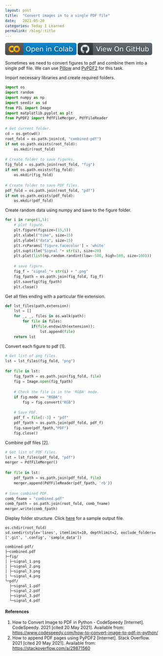 ```yaml
---
layout: post
title:  "Convert images in to a single PDF file"
date:   2021-05-20
categories: Today I Learned
permalink: /blog/:title
---
```


[![Open In Colab](/assets/badges/colab.svg)](https://colab.research.google.com/github/srkc95/sreekanthc.com/blob/master/assets/attachments/2021-05-20-convert-images-into-a-single-pdf-file/convert-images-into-a-single-pdf-file.ipynb)
[![Open In Github](/assets/badges/github.svg)](https://github.com/srkc95/sreekanthc.com/blob/master/assets/attachments/2021-05-20-convert-images-into-a-single-pdf-file/convert-images-into-a-single-pdf-file.ipynb)

Sometimes we need to convert figures to pdf and combine them into a single pdf file. We can use [Pillow](https://pypi.org/project/Pillow/) and [PyPDF2](https://pypi.org/project/PyPDF2/) for this task.

Import necessary libraries and create required folders.

``` python
import os
import random
import numpy as np
import seedir as sd
from PIL import Image
import matplotlib.pyplot as plt
from PyPDF2 import PdfFileMerger, PdfFileReader

# Get current folder.
cd = os.getcwd() 
root_fold = os.path.join(cd, "combined-pdf")
if not os.path.exists(root_fold):
    os.mkdir(root_fold)

# Create folder to save figures.
fig_fold = os.path.join(root_fold, "fig")
if not os.path.exists(fig_fold):
    os.mkdir(fig_fold)
    
# Create folder to save PDF files.
pdf_fold = os.path.join(root_fold, "pdf")
if not os.path.exists(pdf_fold):
    os.mkdir(pdf_fold)
```

Create random data using numpy and save to the figure folder.

``` python
for i in range(1,5):
    # plot figure.
    plt.figure(figsize=(15,5))
    plt.xlabel("time", size=15)
    plt.ylabel("data", size=15)
    plt.rcParams['figure.facecolor'] = 'white'
    plt.suptitle("Signal "+ str(i), size=20)
    plt.plot(list(np.random.randint(low=-500, high=500, size=100)))
    
    # save figure.
    fig_f = "signal_"+ str(i) + ".png"
    fig_fpath = os.path.join(fig_fold, fig_f)
    plt.savefig(fig_fpath)
    plt.close() 
```

Get all files ending with a particular file extension.  
``` python
def lst_files(path,extension):
    lst = []
    for _, _, files in os.walk(path):
        for file in files:
            if(file.endswith(extension)):
                lst.append(file)
    return lst
```

Convert each figure to pdf [1].
``` python
# Get list of png files.
lst = lst_files(fig_fold, "png")

for file in lst:
    fig_fpath = os.path.join(fig_fold, file)
    fig = Image.open(fig_fpath)
    
    # Check the file is in the 'RGBA' mode.
    if fig.mode == "RGBA":
        fig = fig.convert("RGB")
        
    # Save PDF.
    pdf_f = file[:-3] + "pdf"
    pdf_fpath = os.path.join(pdf_fold, pdf_f)
    fig.save(pdf_fpath,"PDF")
    fig.close()
```

Combine pdf files [2].
``` python
# Get list of PDF files.
lst = lst_files(pdf_fold, "pdf")
merger = PdfFileMerger()

for file in lst:
    pdf_fpath = os.path.join(pdf_fold, file)
    merger.append(PdfFileReader(pdf_fpath, 'rb'))
    
# Save combined PDF.
comb_fname = "combined.pdf"
comb_fpath = os.path.join(root_fold, comb_fname)
merger.write(comb_fpath)
```

Display folder structure. Click [here](https://github.com/srkc95/sreekanthc.com/blob/master/assets/attachments/2021-05-20-convert-images-into-a-single-pdf-file/combined.pdf) for a sample output file. 

```
os.chdir(root_fold)
sd.seedir(style='lines', itemlimit=10, depthlimit=2, exclude_folders=['.git', '.config', 'sample_data'])
```

```
combined-pdf/
├─combined.pdf
├─fig/
│ ├─signal_1.png
│ ├─signal_2.png
│ ├─signal_3.png
│ └─signal_4.png
└─pdf/
  ├─signal_1.pdf
  ├─signal_2.pdf
  ├─signal_3.pdf
  └─signal_4.pdf
```



#### References

1. How to Convert Image to PDF in Python - CodeSpeedy [Internet]. CodeSpeedy. 2021 [cited 20 May 2021]. Available from: <https://www.codespeedy.com/how-to-convert-image-to-pdf-in-python/>
2. How to append PDF pages using PyPDF2 [Internet]. Stack Overflow. 2021 [cited 20 May 2021]. Available from: <https://stackoverflow.com/a/29871560>
